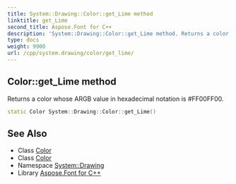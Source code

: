 ```yaml
---
title: System::Drawing::Color::get_Lime method
linktitle: get_Lime
second_title: Aspose.Font for C++
description: 'System::Drawing::Color::get_Lime method. Returns a color whose ARGB value in hexadecimal notation is #FF00FF00 in C++.'
type: docs
weight: 9900
url: /cpp/system.drawing/color/get_lime/
---
```

## Color::get_Lime method


Returns a color whose ARGB value in hexadecimal notation is #FF00FF00.

```cpp
static Color System::Drawing::Color::get_Lime()
```

## See Also

* Class [Color](../)
* Class [Color](../)
* Namespace [System::Drawing](../../)
* Library [Aspose.Font for C++](../../../)
